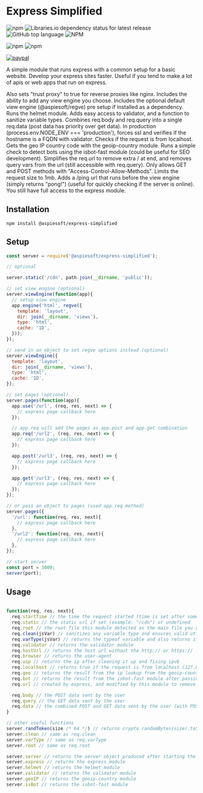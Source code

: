 # Express Simplified

![npm](https://img.shields.io/npm/v/express-simplified)
![Libraries.io dependency status for latest release](https://img.shields.io/librariesio/release/npm/express-simplified)
![GitHub top language](https://img.shields.io/github/languages/top/aspiesoft/express-simplified)
![NPM](https://img.shields.io/npm/l/express-simplified)

![npm](https://img.shields.io/npm/dw/express-simplified)
![npm](https://img.shields.io/npm/dm/express-simplified)

[![paypal](https://img.shields.io/badge/buy%20me%20a%20coffee-paypal-blue)](https://buymeacoffee.aspiesoft.com/)

A simple module that runs express with a common setup for a basic website.
Develop your express sites faster.
Useful if you tend to make a lot of apis or web apps that run on express.

Also sets "trust proxy" to true for reverse proxies like nginx.
Includes the ability to add any view engine you choose.
Includes the optional default view engine (@aspiesoft/regve) pre setup if installed as a dependency.
Runs the helmet module.
Adds easy access to validator, and a function to sanitize variable types.
Combines req.body and req.query into a single req.data (post data has priority over get data).
In production (process.env.NODE_ENV === 'production'), forces ssl and verifies if the hostname is a FQDN with validator.
Checks if the request is from localhost.
Gets the geo IP country code with the geoip-country module.
Runs a simple check to detect bots using the isbot-fast module (could be useful for SEO development).
Simplifies the req.url to remove extra / at end, and removes query vars from the url (still accessible with req.query).
Only allows GET and POST methods with "Access-Control-Allow-Methods".
Limits the request size to 1mb.
Adds a /ping url that runs before the view engine (simply returns "pong!") (useful for quickly checking if the server is online).
You still have full access to the express module.

## Installation

```shell script
npm install @aspiesoft/express-simplified
```

## Setup

```js
const server = require('@aspiesoft/express-simplified');

// optional

server.static('/cdn', path.join(__dirname, 'public'));

// set view engine (optional)
server.viewEngine(function(app){
  // setup view engine
  app.engine('html', regve({
    template: 'layout',
    dir: join(__dirname, 'views'),
    type: 'html',
    cache: '1D',
  }));
});

// send in an object to set regve options instead (optional)
server.viewEngine({
  template: 'layout',
  dir: join(__dirname, 'views'),
  type: 'html',
  cache: '1D',
});

// set pages (optional)
server.pages(function(app){
  app.use('/url', (req, res, next) => {
    // express page callback here
  });

  // app.req will add the pages as app.post and app.get combination
  app.req('/url2', (req, res, next) => {
    // express page callback here
  });

  app.post('/url3', (req, res, next) => {
    // express page callback here
  });

  app.get('/url3', (req, res, next) => {
    // express page callback here
  });
});

// or pass an object to pages (used app.req method)
server.pages({
  '/url': function(req, res, next){
    // express page callback here
  },
  '/url2': function(req, res, next){
    // express page callback here
  },
});

// start server
const port = 3000;
server(port);

```

## Usage

```js

function(req, res, next){
  req.startTime // the time the request started (time is set after some basics like the helmet module have run)
  req.static // the static url if set (example: "/cdn") or undefined
  req.root // the root file this module detected as the main file you used to start the server
  req.clean(jsVar) // sanitizes any variable type and ensures valid utf8 (also checks nested objects and arrays)
  req.varType(jsVar) // returns the typeof variable and also returns if the var is an array, null, or regex
  req.validator // returns the validator module
  req.hostUrl // returns the host url without the http:// or https://
  req.browser // returns the user-agent
  req.uip // returns the ip after cleaning it up and fixing ipv6
  req.localhost // returns true if the request is from localhost (127.0.0.1, localhost, ::1)
  req.geo // returns the result from the ip lookup from the geoip-country module
  req.bot // returns the result from the isbot-fast module after passing the browser (user-agent)
  req.url // created by express, and modified by this module to remove query vars and the trailing / at the end of the string

  req.body // the POST data sent by the user
  req.query // the GET data sent by the user
  req.data // the combined POST and GET data sent by the user (with POST taking priority over GET)
}

// other useful functions
server.randToken(size /* 64 */) // returns crypto.randomBytes(size).toString('hex')
server.clean // same as req.clean
server.varType // same as req.varType
server.root // same as req.root

server.server // returns the server object produced after starting the module
server.express // returns the express module
server.helmet // returns the helmet module
server.validator // returns the validator module
server.geoIP // returns the geoip-country module
server.isBot // returns the isbot-fast module

```

